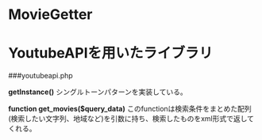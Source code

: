 MovieGetter
===========
# YoutubeAPIを用いたライブラリ

###youtubeapi.php

 **getInstance()**
シングルトーンパターンを実装している。

 **function get_movies($query_data)** 
このfunctionは検索条件をまとめた配列(検索したい文字列、地域など)を引数に持ち、検索したものをxml形式で返してくれる。
